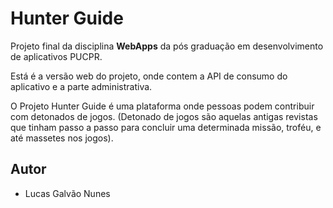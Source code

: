 # Hunter Guide
Projeto final da disciplina **WebApps** da pós graduação em desenvolvimento de aplicativos PUCPR.

Está é a versão web do projeto, onde contem a API de consumo do aplicativo e a parte administrativa.

O Projeto Hunter Guide é uma plataforma onde pessoas podem contribuir com detonados de jogos. (Detonado de jogos são aquelas
antigas revistas que tinham passo a passo para concluir uma determinada missão, troféu, e até massetes nos jogos).

## Autor

- Lucas Galvão Nunes



